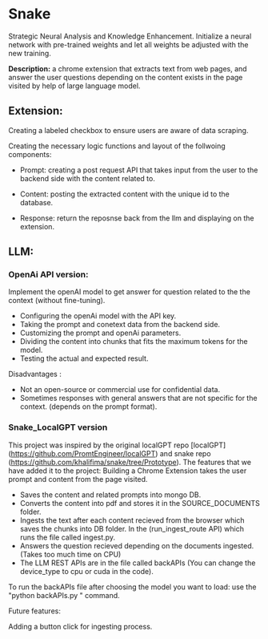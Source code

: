 # Snake
Strategic Neural Analysis and Knowledge Enhancement. 
Initialize a neural network with pre-trained weights and let all weights be adjusted with the new training.

**Description:** 
a chrome extension that extracts text from web pages, and answer the user questions depending on the content exists in the page visited by help of large language model.


## Extension:

Creating a labeled checkbox to ensure users are aware of data scraping.

Creating the necessary logic functions and layout of the follwoing components:

- Prompt: creating a post request API that takes input from the user to the backend side with the content related to.

- Content: posting the extracted content with the unique id to the database.

- Response: return the reposnse back from the llm and displaying on the extension. 


## LLM:

### OpenAi API version:
Implement the openAI model to get answer for question related to the the context (without fine-tuning).
- Configuring the openAi model with the API key.
- Taking the prompt and conetext data from the backend side.
- Customizing the prompt and openAi parameters.
- Dividing the content into chunks that fits the maximum tokens for the model.
- Testing the actual and expected result.

Disadvantages : 
- Not an open-source or commercial use for confidential data.
- Sometimes responses with general answers that are not specific for the context. (depends on the prompt format).

### Snake_LocalGPT version
This project was inspired by the original localGPT repo [localGPT] (https://github.com/PromtEngineer/localGPT) and snake repo (https://github.com/khalifima/snake/tree/Prototype).
The features that we have added it to the project: Building a Chrome Extension takes the user prompt and content from the page visited.

- Saves the content and related prompts into mongo DB.
- Converts the content into pdf and stores it in the SOURCE_DOCUMENTS folder.
- Ingests the text after each content recieved from the browser which saves the chunks into DB folder. In the (run_ingest_route API) which runs the file called ingest.py.
- Answers the question recieved depending on the documents ingested. (Takes too much time on CPU)
- The LLM REST APIs are in the file called backAPIs (You can change the device_type to cpu or cuda in the code).

To run the backAPIs file after choosing the model you want to load: use the "python backAPIs.py " command.

Future features:

Adding a button click for ingesting process.


